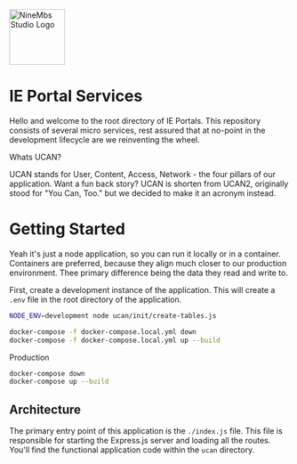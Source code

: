 
<img src="https://bhoyxrelzzohrygasyjt.supabase.co/storage/v1/object/public/public/logo.png" alt="NineMbs Studio Logo" width="100"/>


# IE Portal Services

Hello and welcome to the root directory of IE Portals. This repository consists of several micro services, rest assured that at no-point in the development lifecycle are we reinventing the wheel. 

Whats UCAN?

UCAN stands for User, Content, Access, Network - the four pillars of our application. Want a fun back story? UCAN is shorten from UCAN2, originally stood for "You Can, Too." but we decided to make it an acronym instead.

# Getting Started

Yeah it's just a node application, so you can run it locally or in a container. Containers are preferred, because they align much closer to our production environment. Thee primary difference being the data they read and write to.

First, create a development instance of the application. This will create a `.env` file in the root directory of the application.

```sh
NODE_ENV=development node ucan/init/create-tables.js
```

```sh
docker-compose -f docker-compose.local.yml down
docker-compose -f docker-compose.local.yml up --build
```

Production 

```sh
docker-compose down
docker-compose up --build
```

## Architecture

The primary entry point of this application is the `./index.js` file. This file is responsible for starting the Express.js server and loading all the routes. You'll find the functional application code within the `ucan` directory. 